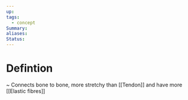 ```yaml
---
up: 
tags:
  - concept
Summary: 
aliases: 
Status:
---
```

# Defintion
~
Connects bone to bone, more stretchy than [[Tendon]] and have more [[Elastic fibres]]